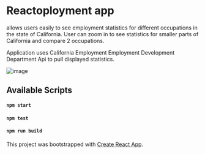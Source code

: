 # Reactoployment app   
allows users easily to see employment statistics for different occupations in the state of California. User can zoom in to see statistics for smaller parts of California and compare 2 occupations.

Application uses California Employment Employment Development Department Api to pull displayed statistics. 

![image](https://user-images.githubusercontent.com/19315082/73589214-3e51a300-4488-11ea-8b85-1a6ca569130b.png)


## Available Scripts
#### `npm start`
#### `npm test`
#### `npm run build`

This project was bootstrapped with [Create React App](https://github.com/facebook/create-react-app).

